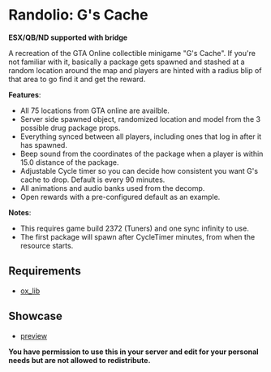 # Randolio: G's Cache

**ESX/QB/ND supported with bridge**

A recreation of the GTA Online collectible minigame "G's Cache". If you're not familiar with it, basically a package gets spawned and stashed at a random location around the map and players are hinted with a radius blip of that area to go find it and get the reward. 

**Features**:

* All 75 locations from GTA online are availble.
* Server side spawned object, randomized location and model from the 3 possible drug package props.
* Everything synced between all players, including ones that log in after it has spawned.
* Beep sound from the coordinates of the package when a player is within 15.0 distance of the package.
* Adjustable Cycle timer so you can decide how consistent you want G's cache to drop. Default is every 90 minutes.
* All animations and audio banks used from the decomp.
* Open rewards with a pre-configured default as an example.

**Notes**:

* This requires game build 2372 (Tuners) and one sync infinity to use.
* The first package will spawn after CycleTimer minutes, from when the resource starts.

## Requirements

* [ox_lib](https://github.com/overextended/ox_lib/releases/)

## Showcase

* [preview](https://streamable.com/757qwo)

**You have permission to use this in your server and edit for your personal needs but are not allowed to redistribute.**
